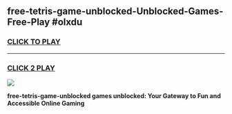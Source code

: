 
## free-tetris-game-unblocked-Unblocked-Games-Free-Play #olxdu
<h3>
<a href="https://us.freeplayer.one?title=free-tetris-game-unblocked&ref=9M">CLICK TO PLAY</a></h3>
<hr>

<h3>
<a href="https://us.freeplayer.one?title=free-tetris-game-unblocked&ref=9M">CLICK 2 PLAY</a>
  
</h3>

<a href="https://us.freeplayer.one?title=free-tetris-game-unblocked&ref=9M"><img src="https://clearcache.store/games.png"></a>


**free-tetris-game-unblocked games unblocked: Your Gateway to Fun and Accessible Online Gaming**
